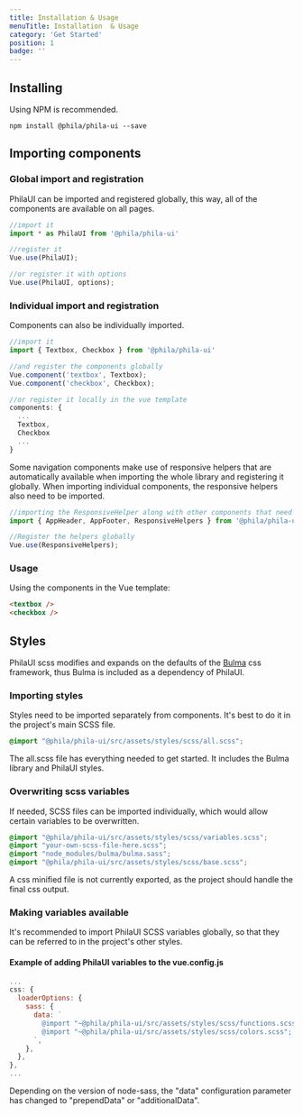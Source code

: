 ```yaml
---
title: Installation & Usage
menuTitle: Installation  & Usage
category: 'Get Started'
position: 1
badge: ''
---
```


## Installing
Using NPM is recommended.
```
npm install @phila/phila-ui --save
```

## Importing components

### Global import and registration
PhilaUI can be imported and registered globally, this way, all of the components are available on all pages.

```js
//import it
import * as PhilaUI from '@phila/phila-ui'

//register it
Vue.use(PhilaUI);

//or register it with options
Vue.use(PhilaUI, options);
```

### Individual import and registration
Components can also be individually imported.

```js
//import it
import { Textbox, Checkbox } from '@phila/phila-ui'

//and register the components globally
Vue.component('textbox', Textbox);
Vue.component('checkbox', Checkbox);

//or register it locally in the vue template
components: {
  ...
  Textbox,
  Checkbox
  ...
}
```

<alert type="warning">Some navigation components make use of responsive helpers that are automatically available when importing the whole library and registering it globally. When importing individual components, the responsive helpers also need to be imported.</alert>

```js
//importing the ResponsiveHelper along with other components that need it.
import { AppHeader, AppFooter, ResponsiveHelpers } from '@phila/phila-ui'

//Register the helpers globally
Vue.use(ResponsiveHelpers);
```

### Usage
Using the components in the Vue template:
```html
<textbox />
<checkbox />
```

## Styles
PhilaUI scss modifies and expands on the defaults of the [Bulma](https://bulma.io/) css framework, thus Bulma is included as a dependency of PhilaUI.

### Importing styles
Styles need to be imported separately from components. It's best to do it in the project's main SCSS file.

```scss
@import "@phila/phila-ui/src/assets/styles/scss/all.scss";
```

<alert>The all.scss file has everything needed to get started. It includes the Bulma library and PhilaUI styles.</alert>

### Overwriting scss variables
If needed, SCSS files can be imported individually, which would allow certain variables to be overwritten.

```scss
@import "@phila/phila-ui/src/assets/styles/scss/variables.scss";
@import "your-own-scss-file-here.scss";
@import "node_modules/bulma/bulma.sass";
@import "@phila/phila-ui/src/assets/styles/scss/base.scss";
```

<alert type="warning">A css minified file is not currently exported, as the project should handle the final css output.</alert>

### Making variables available
It's recommended to import PhilaUI SCSS variables globally, so that they can be referred to in the project's other styles.

#### Example of adding PhilaUI variables to the vue.config.js
```js
...
css: {
  loaderOptions: {
    sass: {
      data: `
        @import "~@phila/phila-ui/src/assets/styles/scss/functions.scss";
        @import "~@phila/phila-ui/src/assets/styles/scss/colors.scss";
      `,
    },
  },
},
...
```

<alert type="warning">Depending on the version of node-sass, the "data" configuration parameter has changed to "prependData" or "additionalData".</alert>